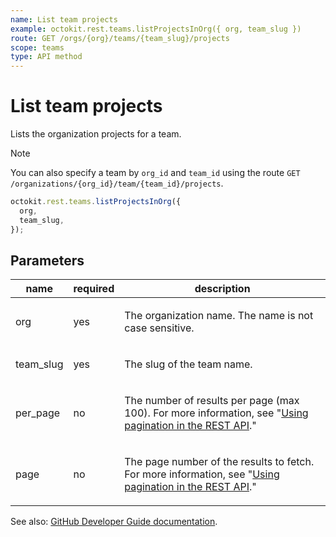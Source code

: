 ```yaml
---
name: List team projects
example: octokit.rest.teams.listProjectsInOrg({ org, team_slug })
route: GET /orgs/{org}/teams/{team_slug}/projects
scope: teams
type: API method
---
```


# List team projects

Lists the organization projects for a team.

> [!NOTE]
> You can also specify a team by `org_id` and `team_id` using the route `GET /organizations/{org_id}/team/{team_id}/projects`.

```js
octokit.rest.teams.listProjectsInOrg({
  org,
  team_slug,
});
```

## Parameters

<table>
  <thead>
    <tr>
      <th>name</th>
      <th>required</th>
      <th>description</th>
    </tr>
  </thead>
  <tbody>
    <tr><td>org</td><td>yes</td><td>

The organization name. The name is not case sensitive.

</td></tr>
<tr><td>team_slug</td><td>yes</td><td>

The slug of the team name.

</td></tr>
<tr><td>per_page</td><td>no</td><td>

The number of results per page (max 100). For more information, see "[Using pagination in the REST API](https://docs.github.com/rest/using-the-rest-api/using-pagination-in-the-rest-api)."

</td></tr>
<tr><td>page</td><td>no</td><td>

The page number of the results to fetch. For more information, see "[Using pagination in the REST API](https://docs.github.com/rest/using-the-rest-api/using-pagination-in-the-rest-api)."

</td></tr>
  </tbody>
</table>

See also: [GitHub Developer Guide documentation](https://docs.github.com/rest/teams/teams#list-team-projects).

